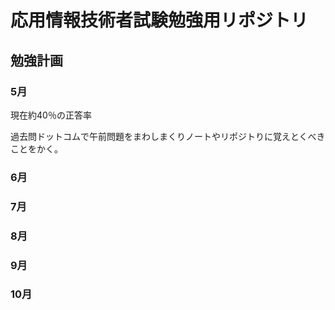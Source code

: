 # 応用情報技術者試験勉強用リポジトリ

## 勉強計画

### 5月

現在約40％の正答率

過去問ドットコムで午前問題をまわしまくりノートやリポジトりに覚えとくべきことをかく。

### 6月

### 7月

### 8月

### 9月

### 10月
